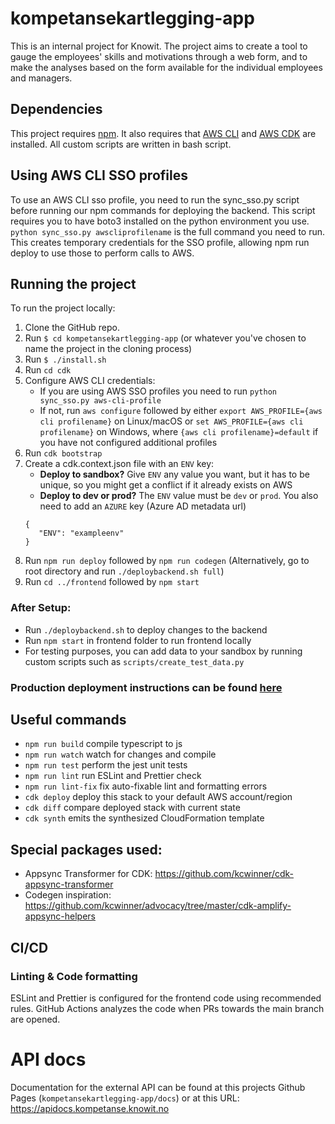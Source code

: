 # kompetansekartlegging-app

This is an internal project for Knowit. The project aims
to create a tool to gauge the employees' skills and motivations
through a web form, and to make the analyses based on the form
available for the individual employees and managers.

## Dependencies

This project requires [npm](https://www.npmjs.com/get-npm). It also requires that [AWS CLI](https://docs.aws.amazon.com/cli/latest/userguide/getting-started-install.html) and [AWS CDK](https://docs.aws.amazon.com/cdk/v2/guide/getting_started.html#getting_started_install) are installed.
All custom scripts are written in bash script.


## Using AWS CLI SSO profiles
To use an AWS CLI sso profile, you need to run the sync_sso.py script before running our npm commands for deploying the backend. This script requires you to have boto3 installed on the python environment you use.
`python sync_sso.py awscliprofilename` is the full command you need to run. This creates temporary credentials for the SSO profile, allowing npm run deploy to use those to perform calls to AWS.

## Running the project

To run the project locally:

1. Clone the GitHub repo.
2. Run `$ cd kompetansekartlegging-app` (or whatever you've chosen to
   name the project in the cloning process)
3. Run `$ ./install.sh`
4. Run `cd cdk`
5. Configure AWS CLI credentials:
   * If you are using AWS SSO profiles you need to run `python sync_sso.py aws-cli-profile`
   * If not, run `aws configure` followed by either `export AWS_PROFILE={aws cli profilename}` on Linux/macOS or `set AWS_PROFILE={aws cli profilename}` on Windows, where `{aws cli profilename}=default` if you have not configured additional profiles
6. Run `cdk bootstrap`
7. Create a cdk.context.json file with an `ENV` key:
   * <b>Deploy to sandbox?</b> Give `ENV` any value you want, but it has to be unique, so you might get a conflict if it already exists on AWS
   * <b>Deploy to dev or prod?</b> The `ENV` value must be `dev` or `prod`. You also need to add an `AZURE` key (Azure AD metadata url)
   ```
   {
      "ENV": "exampleenv"
   }
   ```
8. Run `npm run deploy` followed by `npm run codegen` (Alternatively, go to root directory and run `./deploybackend.sh full`)
9. Run `cd ../frontend` followed by `npm start`


### After Setup:
* Run `./deploybackend.sh` to deploy changes to the backend
* Run `npm start` in frontend folder to run frontend locally
* For testing purposes, you can add data to your sandbox by running custom scripts such as `scripts/create_test_data.py`

### Production deployment instructions can be found [here](https://github.com/knowit/Dataplattform-issues/wiki/Kompetansekartlegging:-Deployment-Guide-(CDK))

## Useful commands

 * `npm run build`    compile typescript to js
 * `npm run watch`    watch for changes and compile
 * `npm run test`     perform the jest unit tests
 * `npm run lint`     run ESLint and Prettier check
 * `npm run lint-fix` fix auto-fixable lint and formatting errors
 * `cdk deploy`       deploy this stack to your default AWS account/region
 * `cdk diff`         compare deployed stack with current state
 * `cdk synth`        emits the synthesized CloudFormation template

## Special packages used:
* Appsync Transformer for CDK: https://github.com/kcwinner/cdk-appsync-transformer
* Codegen inspiration: https://github.com/kcwinner/advocacy/tree/master/cdk-amplify-appsync-helpers

## CI/CD
### Linting & Code formatting
ESLint and Prettier is configured for the frontend code using recommended rules. GitHub Actions analyzes the code when PRs towards the main branch are opened.

# API docs

Documentation for the external API can be found at this projects Github Pages (`kompetansekartlegging-app/docs`) or at this URL: https://apidocs.kompetanse.knowit.no

